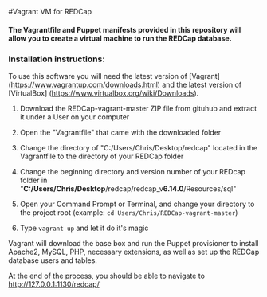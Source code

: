 #Vagrant VM for REDCap

#### The Vagrantfile and Puppet manifests provided in this repository will allow you to create a virtual machine to run the REDCap database.

### Installation instructions:
To use this software you will need the latest version of [Vagrant] (https://www.vagrantup.com/downloads.html) and the 
latest version of [VirtualBox] (https://www.virtualbox.org/wiki/Downloads).

1. Download the REDCap-vagrant-master ZIP file from gituhub and extract it under a User on your computer

2. Open the "Vagrantfile" that came with the downloaded folder

3. Change the directory of "C:/Users/Chris/Desktop/redcap" located in the Vagrantfile to the directory of your REDCap folder

4. Change the beginning directory and version number of your REDcap folder in "**C:/Users/Chris/Desktop**/redcap/redcap_v**6.14.0**/Resources/sql"

5. Open your Command Prompt or Terminal, and change your directory to the project root (example: `cd Users/Chris/REDCap-vagrant-master`)

6. Type `vagrant up` and let it do it's magic

Vagrant will download the base box and run the Puppet provisioner to install Apache2, MySQL, PHP, necessary extensions, as well as set up the REDCap database users and tables.

At the end of the process, you should be able to navigate to http://127.0.0.1:1130/redcap/

